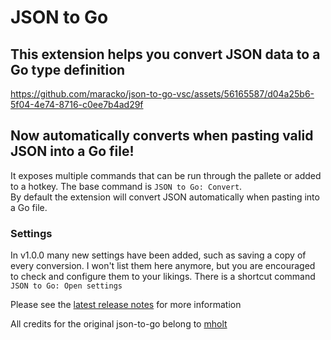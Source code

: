 # JSON to Go

## This extension helps you convert JSON data to a Go type definition

https://github.com/maracko/json-to-go-vsc/assets/56165587/d04a25b6-5f04-4e74-8716-c0ee7b4ad29f

## Now automatically converts when pasting valid JSON into a Go file!

It exposes multiple commands that can be run through the pallete or added to a hotkey. The base command is `JSON to Go: Convert`.  
By default the extension will convert JSON automatically when pasting into a Go file.

### Settings

In v1.0.0 many new settings have been added, such as saving a copy of every conversion. I won't list them here anymore, but
you are encouraged to check and configure them to your likings. There is a shortcut command `JSON to Go: Open settings`

Please see the [latest release notes](https://github.com/maracko/json-to-go-vsc/releases/tag/1.0.0) for more information

All credits for the original json-to-go belong to [mholt](https://github.com/mholt/)

